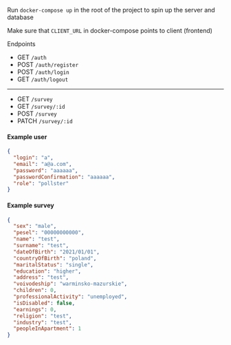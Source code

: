Run `docker-compose up` in the root of the project to spin up the server and database

Make sure that `CLIENT_URL` in docker-compose points to client (frontend)

Endpoints

- GET `/auth`
- POST `/auth/register`
- POST `/auth/login`
- GET `/auth/logout`

---

- GET `/survey`
- GET `/survey/:id`
- POST `/survey`
- PATCH `/survey/:id`

#### Example user

```json
{
  "login": "a",
  "email": "a@a.com",
  "password": "aaaaaa",
  "passwordConfirmation": "aaaaaa",
  "role": "pollster"
}
```
#### Example survey

```json
{
  "sex": "male",
  "pesel": "00000000000",
  "name": "test",
  "surname": "test",
  "dateOfBirth": "2021/01/01",
  "countryOfBirth": "poland",
  "maritalStatus": "single",
  "education": "higher",
  "address": "test",
  "voivodeship": "warminsko-mazurskie",
  "children": 0,
  "professionalActivity": "unemployed",
  "isDisabled": false,
  "earnings": 0,
  "religion": "test",
  "industry": "test",
  "peopleInApartment": 1
}
```  